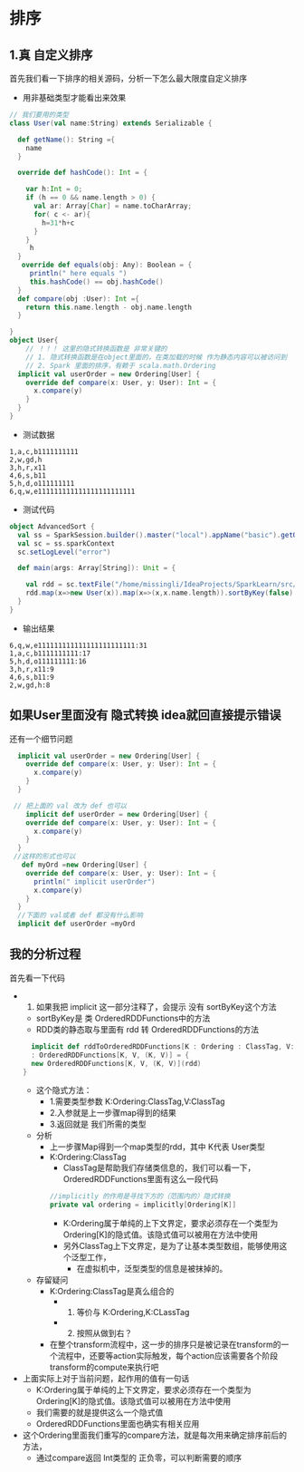 # 排序

## 1.真 自定义排序

首先我们看一下排序的相关源码，分析一下怎么最大限度自定义排序

- 用非基础类型才能看出来效果

```scala
// 我们要用的类型
class User(val name:String) extends Serializable {

  def getName(): String ={
    name
  }

  override def hashCode(): Int = {

    var h:Int = 0;
    if (h == 0 && name.length > 0) {
      val ar: Array[Char] = name.toCharArray;
      for( c <- ar){
        h=31*h+c
      }
    }
     h
  }
   override def equals(obj: Any): Boolean = {
     println(" here equals ")
     this.hashCode() == obj.hashCode()
  }
  def compare(obj :User): Int ={
    return this.name.length - obj.name.length
  }

}
object User{
    // ！！！ 这里的隐式转换函数是 非常关键的
    // 1. 隐式转换函数是在object里面的，在类加载的时候 作为静态内容可以被访问到
    // 2. Spark 里面的排序，有赖于 scala.math.Ordering
  implicit val userOrder = new Ordering[User] {
    override def compare(x: User, y: User): Int = {
      x.compare(y)
    }
  }
}
```

- 测试数据

```note
1,a,c,b1111111111
2,w,gd,h
3,h,r,x11
4,6,s,b11
5,h,d,o111111111
6,q,w,e111111111111111111111111
```

- 测试代码 
```scala
object AdvancedSort {
  val ss = SparkSession.builder().master("local").appName("basic").getOrCreate()
  val sc = ss.sparkContext
  sc.setLogLevel("error")

  def main(args: Array[String]): Unit = {

    val rdd = sc.textFile("/home/missingli/IdeaProjects/SparkLearn/src/main/resources/sparkbasic.txt")
    rdd.map(x=>new User(x)).map(x=>(x,x.name.length)).sortByKey(false).map(x=>x._1.name+":"+x._2.toString)foreach(println)
  }
}
```

- 输出结果

```note
6,q,w,e111111111111111111111111:31
1,a,c,b1111111111:17
5,h,d,o111111111:16
3,h,r,x11:9
4,6,s,b11:9
2,w,gd,h:8
```

## 如果User里面没有 隐式转换 idea就回直接提示错误

还有一个细节问题 
```scala
  implicit val userOrder = new Ordering[User] {
    override def compare(x: User, y: User): Int = {
      x.compare(y)
    }
  }

 // 把上面的 val 改为 def 也可以
    implicit def userOrder = new Ordering[User] {
    override def compare(x: User, y: User): Int = {
      x.compare(y)
    }
  }
 //这样的形式也可以
   def myOrd =new Ordering[User] {
    override def compare(x: User, y: User): Int = {
      println(" implicit userOrder")
      x.compare(y)
    }
  }
  //下面的 val或者 def 都没有什么影响
  implicit def userOrder =myOrd
```

## 我的分析过程

首先看一下代码

- 1. 如果我把 implicit 这一部分注释了，会提示 没有 sortByKey这个方法
  - sortByKey是 类 OrderedRDDFunctions中的方法
  - RDD类的静态取与里面有 rdd 转 OrderedRDDFunctions的方法
  ```scala
    implicit def rddToOrderedRDDFunctions[K : Ordering : ClassTag, V: ClassTag](rdd: RDD[(K, V)])
    : OrderedRDDFunctions[K, V, (K, V)] = {
    new OrderedRDDFunctions[K, V, (K, V)](rdd)
  }
  ```
  - 这个隐式方法：
    - 1.需要类型参数 K:Ordering:ClassTag,V:ClassTag
    - 2.入参就是上一步骤map得到的结果
    - 3.返回就是 我们所需的类型
  - 分析
    - 上一步骤Map得到一个map类型的rdd，其中 K代表 User类型
    - K:Ordering:ClassTag
      - ClassTag是帮助我们存储类信息的，我们可以看一下，OrderedRDDFunctions里面有这么一段代码
      ```scala
      //implicitly 的作用是寻找下方的（范围内的）隐式转换
      private val ordering = implicitly[Ordering[K]]
      ```
      - K:Ordering属于单纯的上下文界定，要求必须存在一个类型为Ordering[K]的隐式值。该隐式值可以被用在方法中使用
      - 另外ClassTag上下文界定，是为了让基本类型数组，能够使用这个泛型工作，
        - 在虚拟机中，泛型类型的信息是被抹掉的。
  - 存留疑问
    - K:Ordering:ClassTag是真么组合的
      - 1. 等价与 K:Ordering,K:CLassTag
      - 2. 按照从做到右？
    - 在整个transform流程中，这一步的排序只是被记录在transform的一个流程中，还要等action实际触发，每个action应该需要各个阶段transform的compute来执行吧
- 上面实际上对于当前问题，起作用的值有一句话
  - K:Ordering属于单纯的上下文界定，要求必须存在一个类型为Ordering[K]的隐式值。该隐式值可以被用在方法中使用
  - 我们需要的就是提供这么一个隐式值
  - OrderedRDDFunctions里面也确实有相关应用
- 这个Ordering里面我们重写的compare方法，就是每次用来确定排序前后的方法，
  - 通过compare返回 Int类型的 正负零，可以判断需要的顺序
